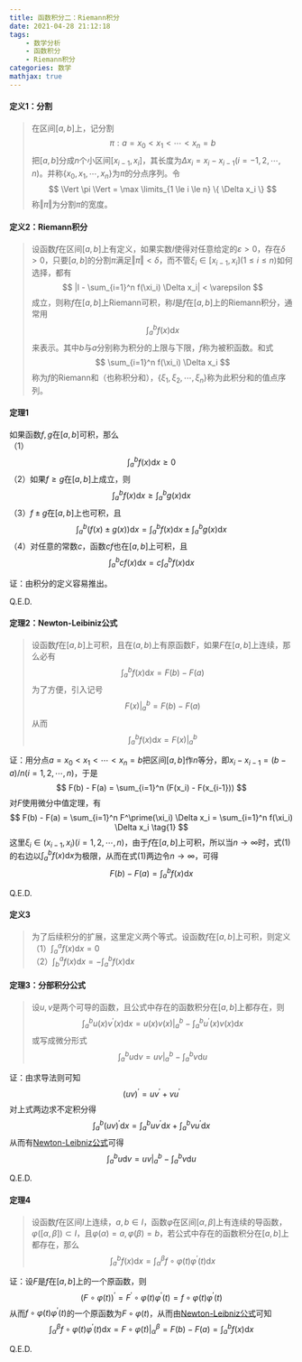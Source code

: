 ```yaml
---
title: 函数积分二：Riemann积分
date: 2021-04-28 21:12:18
tags:
    - 数学分析
    - 函数积分
    - Riemann积分
categories: 数学
mathjax: true
---
```


#### 定义1：分割
> 在区间$[a,b]$上，记分割
$$
    \pi : a = x_0 < x_1 < \cdots < x_n = b
$$
把$[a,b]$分成$n$个小区间$[x_{i-1},x_i]$，其长度为$\Delta x_i = x_i - x_{i-1} (i=-1,2,\cdots,n)$。并称$\{x_0, x_1, \cdots,x_n\}$为$\pi$的分点序列。令
$$
    \Vert \pi \Vert = \max \limits_{1 \le i \le n} \{ \Delta x_i \}
$$
称$\Vert \pi \Vert$为分割$\pi$的宽度。

<!--more-->

#### 定义2：Riemann积分
> 设函数$f$在区间$[a,b]$上有定义，如果实数$I$使得对任意给定的$\varepsilon > 0$，存在$\delta > 0$，只要$[a,b]$的分割$\pi$满足$\Vert \pi \Vert < \delta$，而不管$\xi_i \in [x_{i-1}, x_i] (1 \le i \le n)$如何选择，都有
$$
    |I - \sum_{i=1}^n f(\xi_i) \Delta x_i| < \varepsilon
$$
成立，则称$f$在$[a,b]$上Riemann可积，称$I$是$f$在$[a,b]$上的Riemann积分，通常用
$$
    \int_a^b f(x) \mathrm{d} x
$$
来表示。其中$b$与$a$分别称为积分的上限与下限，$f$称为被积函数。和式
$$
    \sum_{i=1}^n f(\xi_i) \Delta x_i
$$
称为$f$的Riemann和（也称积分和），$\{\xi_1, \xi_2, \cdots, \xi_n\}$称为此积分和的值点序列。

#### 定理1
如果函数$f,g$在$[a,b]$可积，那么 <br/>
（1）
$$
    \int_a^b f(x) \mathrm{d} x \ge 0
$$
（2）如果$f \ge g$在$[a,b]$上成立，则
$$
    \int_a^b f(x) \mathrm{d} x \ge \int_a^b g(x) \mathrm{d} x
$$
（3）$f \pm g$在$[a,b]$上也可积，且
$$
    \int_a^b (f(x) \pm g(x)) \mathrm{d} x = \int_a^b f(x) \mathrm{d} x \pm \int_a^b g(x) \mathrm{d} x
$$
（4）对任意的常数$c$，函数$cf$也在$[a,b]$上可积，且
$$
    \int_a^b cf(x) \mathrm{d} x = c \int_a^b f(x) \mathrm{d} x
$$

证：由积分的定义容易推出。

Q.E.D.

#### 定理2：Newton-Leibiniz公式
> 设函数$f$在$[a,b]$上可积，且在$(a,b)$上有原函数F，如果$F$在$[a,b]$上连续，那么必有
$$
    \int_a^b f(x) \mathrm{d} x = F(b) - F(a)
$$
为了方便，引入记号
$$
    F(x) \Big|_a^b = F(b) - F(a)
$$
从而
$$
    \int_a^b f(x) \mathrm{d} x = F(x) \Big|_a^b
$$

证：用分点$a = x_0 < x_1 < \cdots < x_n=b$把区间$[a,b]$作$n$等分，即$x_i - x_{i-1} = (b-a) / n (i=1,2,\cdots,n)$，于是
$$
    F(b) - F(a) = \sum_{i=1}^n (F(x_i) - F(x_{i-1}))
$$
对$F$使用微分中值定理，有
$$
    F(b) - F(a) = \sum_{i=1}^n F^\prime(\xi_i) \Delta x_i = \sum_{i=1}^n f(\xi_i) \Delta x_i \tag{1}
$$
这里$\xi_i \in (x_{i-1}, x_i)(i=1,2,\cdots,n)$，由于$f$在$[a,b]$上可积，所以当$n \to \infty$时，式(1)的右边以$\displaystyle \int_a^b f(x) \mathrm{d} x$为极限，从而在式(1)两边令$n \to \infty$，可得
$$
    F(b) - F(a) = \int_a^b f(x) \mathrm{d} x
$$

Q.E.D.

#### 定义3
> 为了后续积分的扩展，这里定义两个等式。设函数$f$在$[a,b]$上可积，则定义 <br/>
（1）$\displaystyle \int_a^a f(x) \mathrm{d} x = 0$ <br/>
（2）$\displaystyle \int_b^a f(x) \mathrm{d} x = - \int_a^b f(x) \mathrm{d} x$


#### 定理3：分部积分公式
> 设$u,v$是两个可导的函数，且公式中存在的函数积分在$[a,b]$上都存在，则
$$
    \int_a^b u(x)v^\prime(x) \mathrm{d} x = u(x)v(x)\Big|_a^b - \int_a^b u^\prime(x)v(x) \mathrm{d} x
$$
或写成微分形式
$$
    \int_a^b u \mathrm{d} v = u v\Big|_a^b  - \int_a^b v \mathrm{d} u
$$

证：由求导法则可知
$$
    (uv)^\prime = uv^\prime + vu^\prime
$$
对上式两边求不定积分得
$$
    \int_a^b (uv)^\prime \mathrm{d} x = \int_a^b uv^\prime \mathrm{d}x + \int_a^b vu^\prime \mathrm{d}x
$$
从而有[Newton-Leibniz公式](todo)可得
$$
    \int_a^b u \mathrm{d} v = u v \Big|_a^b - \int_a^b v \mathrm{d} u
$$

Q.E.D.

#### 定理4
> 设函数$f$在区间$I$上连续，$a,b \in I$，函数$\varphi$在区间$[\alpha, \beta]$上有连续的导函数，$\varphi([\alpha, \beta]) \subset I$，且$\varphi(\alpha) = a, \varphi(\beta) = b$，若公式中存在的函数积分在$[a,b]$上都存在，那么
$$
    \int_a^b f(x) \mathrm{d} x = \int_{\alpha}^{\beta} f \circ \varphi(t) \varphi^\prime(t) \mathrm{d} x
$$

证：设$F$是$f$在$[a,b]$上的一个原函数，则
$$
    (F \circ \varphi(t))^\prime = F^\prime \circ \varphi(t) \varphi^\prime(t) = f \circ \varphi(t) \varphi^\prime(t)
$$
从而$f \circ \varphi(t) \varphi^\prime(t)$的一个原函数为$F\circ \varphi(t)$，从而由[Newton-Leibniz公式](todo)可知
$$
    \int_{\alpha}^{\beta} f \circ \varphi(t) \varphi^\prime(t) \mathrm{d} x = F\circ \varphi(t) \Big|_{\alpha}^{\beta} = F(b) - F(a) = \int_a^b f(x) \mathrm{d} x
$$

Q.E.D.
